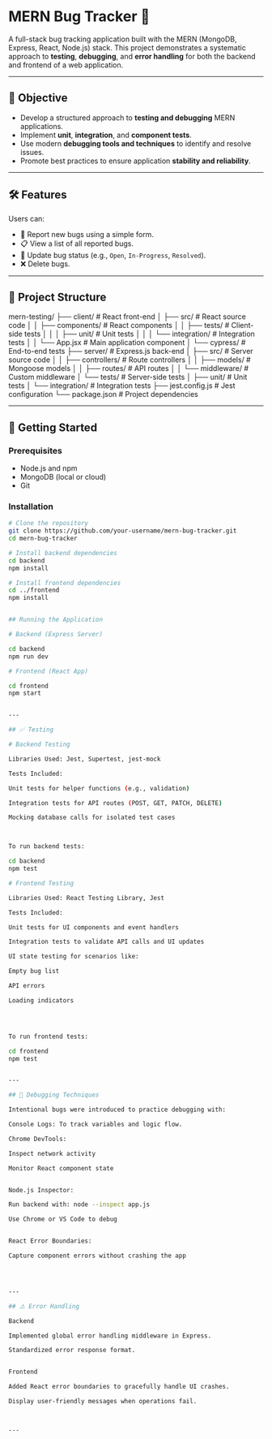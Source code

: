 # MERN Bug Tracker 🐞

A full-stack bug tracking application built with the MERN (MongoDB, Express, React, Node.js) stack. This project demonstrates a systematic approach to **testing**, **debugging**, and **error handling** for both the backend and frontend of a web application.

---

## 📌 Objective

- Develop a structured approach to **testing and debugging** MERN applications.
- Implement **unit**, **integration**, and **component tests**.
- Use modern **debugging tools and techniques** to identify and resolve issues.
- Promote best practices to ensure application **stability and reliability**.

---

## 🛠️ Features

Users can:

- 🐛 Report new bugs using a simple form.
- 📋 View a list of all reported bugs.
- 🔄 Update bug status (e.g., `Open`, `In-Progress`, `Resolved`).
- ❌ Delete bugs.

---

## 📁 Project Structure

mern-testing/
├── client/                 # React front-end
│   ├── src/                # React source code
│   │   ├── components/     # React components
│   │   ├── tests/          # Client-side tests
│   │   │   ├── unit/       # Unit tests
│   │   │   └── integration/ # Integration tests
│   │   └── App.jsx         # Main application component
│   └── cypress/            # End-to-end tests
├── server/                 # Express.js back-end
│   ├── src/                # Server source code
│   │   ├── controllers/    # Route controllers
│   │   ├── models/         # Mongoose models
│   │   ├── routes/         # API routes
│   │   └── middleware/     # Custom middleware
│   └── tests/              # Server-side tests
│       ├── unit/           # Unit tests
│       └── integration/    # Integration tests
├── jest.config.js          # Jest configuration
└── package.json            # Project dependencies

---

## 🚀 Getting Started

### Prerequisites

- Node.js and npm
- MongoDB (local or cloud)
- Git

### Installation

```bash
# Clone the repository
git clone https://github.com/your-username/mern-bug-tracker.git
cd mern-bug-tracker

# Install backend dependencies
cd backend
npm install

# Install frontend dependencies
cd ../frontend
npm install


## Running the Application

# Backend (Express Server)

cd backend
npm run dev

# Frontend (React App)

cd frontend
npm start


---

## ✅ Testing

# Backend Testing

Libraries Used: Jest, Supertest, jest-mock

Tests Included:

Unit tests for helper functions (e.g., validation)

Integration tests for API routes (POST, GET, PATCH, DELETE)

Mocking database calls for isolated test cases



To run backend tests:

cd backend
npm test

# Frontend Testing

Libraries Used: React Testing Library, Jest

Tests Included:

Unit tests for UI components and event handlers

Integration tests to validate API calls and UI updates

UI state testing for scenarios like:

Empty bug list

API errors

Loading indicators




To run frontend tests:

cd frontend
npm test


---

## 🐞 Debugging Techniques

Intentional bugs were introduced to practice debugging with:

Console Logs: To track variables and logic flow.

Chrome DevTools:

Inspect network activity

Monitor React component state


Node.js Inspector:

Run backend with: node --inspect app.js

Use Chrome or VS Code to debug


React Error Boundaries:

Capture component errors without crashing the app




---

## ⚠️ Error Handling

Backend

Implemented global error handling middleware in Express.

Standardized error response format.


Frontend

Added React error boundaries to gracefully handle UI crashes.

Display user-friendly messages when operations fail.



---
